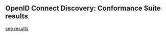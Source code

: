 ## OpenID Connect Discovery: Conformance Suite results

[see results](https://gitlab.com/gaia-x/data-infrastructure-federation-services/authenticationauthorization/-/blob/docs/GAIAXAUTH-29/doc/verify/config/index.html)

